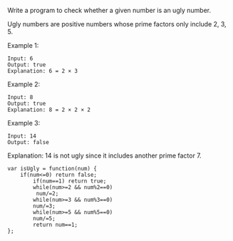 
Write a program to check whether a given number is an ugly number.

Ugly numbers are positive numbers whose prime factors only include 2, 3, 5.

Example 1:

~~~
Input: 6
Output: true
Explanation: 6 = 2 × 3
~~~
Example 2:

~~~
Input: 8
Output: true
Explanation: 8 = 2 × 2 × 2
~~~
Example 3:

~~~
Input: 14
Output: false 
~~~
Explanation: 14 is not ugly since it includes another prime factor 7.


~~~
var isUgly = function(num) {
    if(num<=0) return false;  
        if(num==1) return true;  
        while(num>=2 && num%2==0)
         num/=2;  
        while(num>=3 && num%3==0) 
        num/=3;
        while(num>=5 && num%5==0) 
        num/=5; 
        return num==1;  
};
~~~